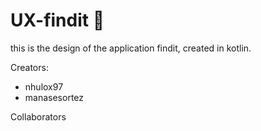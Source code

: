 # UX-findit 💚

this is the design of the application findit, created in kotlin.

Creators: 
- nhulox97 
- manasesortez

Collaborators
